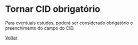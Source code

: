 # Tornar CID obrigatório

Para eventuais estudos, poderá ser considerado obrigatório o preenchimento do campo do CID.

[Voltar](../README.md)